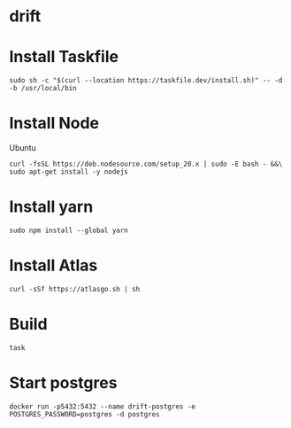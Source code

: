 # drift

# Install Taskfile
```
sudo sh -c "$(curl --location https://taskfile.dev/install.sh)" -- -d -b /usr/local/bin
```

# Install Node

Ubuntu
```
curl -fsSL https://deb.nodesource.com/setup_20.x | sudo -E bash - &&\
sudo apt-get install -y nodejs
```

# Install yarn

```
sudo npm install --global yarn
```

# Install Atlas
```
curl -sSf https://atlasgo.sh | sh
```

# Build 
```
task
```

# Start postgres
```
docker run -p5432:5432 --name drift-postgres -e POSTGRES_PASSWORD=postgres -d postgres
```
